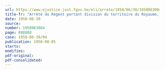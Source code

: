 ```yaml
---
url: https://www.ejustice.just.fgov.be/eli/arrete/1950/06/30/1950063004/justel
title-fr: "Arrêté du Régent portant division du territoire du Royaume, sous le rapport du service des mines"
date: 1950-06-30
source:
number: 1950063004
page: 888888
case: 1950-06-30/04
publication: 1950-08-05
starts:
modifies:
pdf-original:
pdf-consolidated:
---
```


